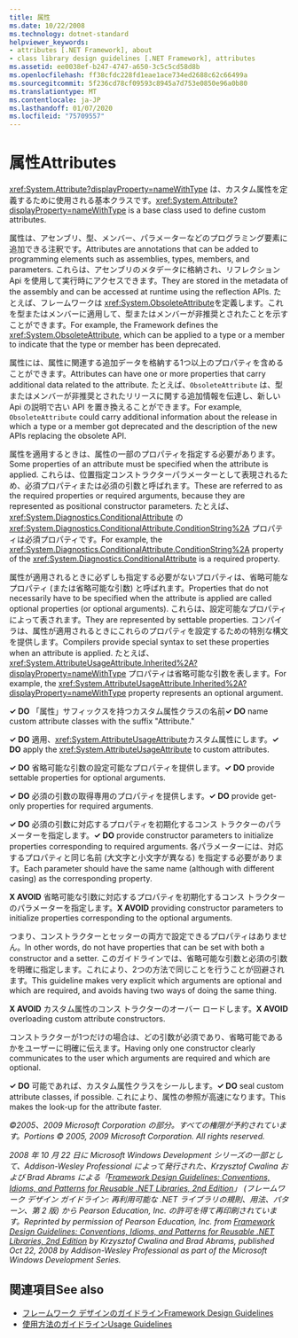 ```yaml
---
title: 属性
ms.date: 10/22/2008
ms.technology: dotnet-standard
helpviewer_keywords:
- attributes [.NET Framework], about
- class library design guidelines [.NET Framework], attributes
ms.assetid: ee0038ef-b247-4747-a650-3c5c5cd58d8b
ms.openlocfilehash: ff38cfdc228fd1eae1ace734ed2688c62c66499a
ms.sourcegitcommit: 5f236cd78cf09593c8945a7d753e0850e96a0b80
ms.translationtype: MT
ms.contentlocale: ja-JP
ms.lasthandoff: 01/07/2020
ms.locfileid: "75709557"
---
```

# <a name="attributes"></a><span data-ttu-id="dbada-102">属性</span><span class="sxs-lookup"><span data-stu-id="dbada-102">Attributes</span></span>
<span data-ttu-id="dbada-103"><xref:System.Attribute?displayProperty=nameWithType> は、カスタム属性を定義するために使用される基本クラスです。</span><span class="sxs-lookup"><span data-stu-id="dbada-103"><xref:System.Attribute?displayProperty=nameWithType> is a base class used to define custom attributes.</span></span>  
  
 <span data-ttu-id="dbada-104">属性は、アセンブリ、型、メンバー、パラメーターなどのプログラミング要素に追加できる注釈です。</span><span class="sxs-lookup"><span data-stu-id="dbada-104">Attributes are annotations that can be added to programming elements such as assemblies, types, members, and parameters.</span></span> <span data-ttu-id="dbada-105">これらは、アセンブリのメタデータに格納され、リフレクション Api を使用して実行時にアクセスできます。</span><span class="sxs-lookup"><span data-stu-id="dbada-105">They are stored in the metadata of the assembly and can be accessed at runtime using the reflection APIs.</span></span> <span data-ttu-id="dbada-106">たとえば、フレームワークは <xref:System.ObsoleteAttribute>を定義します。これを型またはメンバーに適用して、型またはメンバーが非推奨とされたことを示すことができます。</span><span class="sxs-lookup"><span data-stu-id="dbada-106">For example, the Framework defines the <xref:System.ObsoleteAttribute>, which can be applied to a type or a member to indicate that the type or member has been deprecated.</span></span>  
  
 <span data-ttu-id="dbada-107">属性には、属性に関連する追加データを格納する1つ以上のプロパティを含めることができます。</span><span class="sxs-lookup"><span data-stu-id="dbada-107">Attributes can have one or more properties that carry additional data related to the attribute.</span></span> <span data-ttu-id="dbada-108">たとえば、`ObsoleteAttribute` は、型またはメンバーが非推奨とされたリリースに関する追加情報を伝達し、新しい Api の説明で古い API を置き換えることができます。</span><span class="sxs-lookup"><span data-stu-id="dbada-108">For example, `ObsoleteAttribute` could carry additional information about the release in which a type or a member got deprecated and the description of the new APIs replacing the obsolete API.</span></span>  
  
 <span data-ttu-id="dbada-109">属性を適用するときは、属性の一部のプロパティを指定する必要があります。</span><span class="sxs-lookup"><span data-stu-id="dbada-109">Some properties of an attribute must be specified when the attribute is applied.</span></span> <span data-ttu-id="dbada-110">これらは、位置指定コンストラクターパラメーターとして表現されるため、必須プロパティまたは必須の引数と呼ばれます。</span><span class="sxs-lookup"><span data-stu-id="dbada-110">These are referred to as the required properties or required arguments, because they are represented as positional constructor parameters.</span></span> <span data-ttu-id="dbada-111">たとえば、<xref:System.Diagnostics.ConditionalAttribute> の <xref:System.Diagnostics.ConditionalAttribute.ConditionString%2A> プロパティは必須プロパティです。</span><span class="sxs-lookup"><span data-stu-id="dbada-111">For example, the <xref:System.Diagnostics.ConditionalAttribute.ConditionString%2A> property of the <xref:System.Diagnostics.ConditionalAttribute> is a required property.</span></span>  
  
 <span data-ttu-id="dbada-112">属性が適用されるときに必ずしも指定する必要がないプロパティは、省略可能なプロパティ (または省略可能な引数) と呼ばれます。</span><span class="sxs-lookup"><span data-stu-id="dbada-112">Properties that do not necessarily have to be specified when the attribute is applied are called optional properties (or optional arguments).</span></span> <span data-ttu-id="dbada-113">これらは、設定可能なプロパティによって表されます。</span><span class="sxs-lookup"><span data-stu-id="dbada-113">They are represented by settable properties.</span></span> <span data-ttu-id="dbada-114">コンパイラは、属性が適用されるときにこれらのプロパティを設定するための特別な構文を提供します。</span><span class="sxs-lookup"><span data-stu-id="dbada-114">Compilers provide special syntax to set these properties when an attribute is applied.</span></span> <span data-ttu-id="dbada-115">たとえば、<xref:System.AttributeUsageAttribute.Inherited%2A?displayProperty=nameWithType> プロパティは省略可能な引数を表します。</span><span class="sxs-lookup"><span data-stu-id="dbada-115">For example, the <xref:System.AttributeUsageAttribute.Inherited%2A?displayProperty=nameWithType> property represents an optional argument.</span></span>  
  
 <span data-ttu-id="dbada-116">**✓ DO** 「属性」サフィックスを持つカスタム属性クラスの名前</span><span class="sxs-lookup"><span data-stu-id="dbada-116">**✓ DO** name custom attribute classes with the suffix "Attribute."</span></span>  
  
 <span data-ttu-id="dbada-117">**✓ DO** 適用、<xref:System.AttributeUsageAttribute>カスタム属性にします。</span><span class="sxs-lookup"><span data-stu-id="dbada-117">**✓ DO** apply the <xref:System.AttributeUsageAttribute> to custom attributes.</span></span>  
  
 <span data-ttu-id="dbada-118">**✓ DO** 省略可能な引数の設定可能なプロパティを提供します。</span><span class="sxs-lookup"><span data-stu-id="dbada-118">**✓ DO** provide settable properties for optional arguments.</span></span>  
  
 <span data-ttu-id="dbada-119">**✓ DO** 必須の引数の取得専用のプロパティを提供します。</span><span class="sxs-lookup"><span data-stu-id="dbada-119">**✓ DO** provide get-only properties for required arguments.</span></span>  
  
 <span data-ttu-id="dbada-120">**✓ DO** 必須の引数に対応するプロパティを初期化するコンス トラクターのパラメーターを指定します。</span><span class="sxs-lookup"><span data-stu-id="dbada-120">**✓ DO** provide constructor parameters to initialize properties corresponding to required arguments.</span></span> <span data-ttu-id="dbada-121">各パラメーターには、対応するプロパティと同じ名前 (大文字と小文字が異なる) を指定する必要があります。</span><span class="sxs-lookup"><span data-stu-id="dbada-121">Each parameter should have the same name (although with different casing) as the corresponding property.</span></span>  
  
 <span data-ttu-id="dbada-122">**X AVOID** 省略可能な引数に対応するプロパティを初期化するコンス トラクターのパラメーターを指定します。</span><span class="sxs-lookup"><span data-stu-id="dbada-122">**X AVOID** providing constructor parameters to initialize properties corresponding to the optional arguments.</span></span>  
  
 <span data-ttu-id="dbada-123">つまり、コンストラクターとセッターの両方で設定できるプロパティはありません。</span><span class="sxs-lookup"><span data-stu-id="dbada-123">In other words, do not have properties that can be set with both a constructor and a setter.</span></span> <span data-ttu-id="dbada-124">このガイドラインでは、省略可能な引数と必須の引数を明確に指定します。これにより、2つの方法で同じことを行うことが回避されます。</span><span class="sxs-lookup"><span data-stu-id="dbada-124">This guideline makes very explicit which arguments are optional and which are required, and avoids having two ways of doing the same thing.</span></span>  
  
 <span data-ttu-id="dbada-125">**X AVOID** カスタム属性のコンス トラクターのオーバー ロードします。</span><span class="sxs-lookup"><span data-stu-id="dbada-125">**X AVOID** overloading custom attribute constructors.</span></span>  
  
 <span data-ttu-id="dbada-126">コンストラクターが1つだけの場合は、どの引数が必須であり、省略可能であるかをユーザーに明確に伝えます。</span><span class="sxs-lookup"><span data-stu-id="dbada-126">Having only one constructor clearly communicates to the user which arguments are required and which are optional.</span></span>  
  
 <span data-ttu-id="dbada-127">**✓ DO** 可能であれば、カスタム属性クラスをシールします。</span><span class="sxs-lookup"><span data-stu-id="dbada-127">**✓ DO** seal custom attribute classes, if possible.</span></span> <span data-ttu-id="dbada-128">これにより、属性の参照が高速になります。</span><span class="sxs-lookup"><span data-stu-id="dbada-128">This makes the look-up for the attribute faster.</span></span>  
  
 <span data-ttu-id="dbada-129">*©2005、2009 Microsoft Corporation の部分。すべての権限が予約されています。*</span><span class="sxs-lookup"><span data-stu-id="dbada-129">*Portions © 2005, 2009 Microsoft Corporation. All rights reserved.*</span></span>  
  
 <span data-ttu-id="dbada-130">*2008 年 10 月 22 日に Microsoft Windows Development シリーズの一部として、Addison-Wesley Professional によって発行された、Krzysztof Cwalina および Brad Abrams による「[Framework Design Guidelines: Conventions, Idioms, and Patterns for Reusable .NET Libraries, 2nd Edition](https://www.informit.com/store/framework-design-guidelines-conventions-idioms-and-9780321545619)」 (フレームワーク デザイン ガイドライン: 再利用可能な .NET ライブラリの規則、用法、パターン、第 2 版) から Pearson Education, Inc. の許可を得て再印刷されています。*</span><span class="sxs-lookup"><span data-stu-id="dbada-130">*Reprinted by permission of Pearson Education, Inc. from [Framework Design Guidelines: Conventions, Idioms, and Patterns for Reusable .NET Libraries, 2nd Edition](https://www.informit.com/store/framework-design-guidelines-conventions-idioms-and-9780321545619) by Krzysztof Cwalina and Brad Abrams, published Oct 22, 2008 by Addison-Wesley Professional as part of the Microsoft Windows Development Series.*</span></span>  
  
## <a name="see-also"></a><span data-ttu-id="dbada-131">関連項目</span><span class="sxs-lookup"><span data-stu-id="dbada-131">See also</span></span>

- [<span data-ttu-id="dbada-132">フレームワーク デザインのガイドライン</span><span class="sxs-lookup"><span data-stu-id="dbada-132">Framework Design Guidelines</span></span>](../../../docs/standard/design-guidelines/index.md)
- [<span data-ttu-id="dbada-133">使用方法のガイドライン</span><span class="sxs-lookup"><span data-stu-id="dbada-133">Usage Guidelines</span></span>](../../../docs/standard/design-guidelines/usage-guidelines.md)

